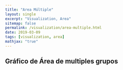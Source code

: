 ```yaml
---
title: "Area Múltiple"
layout: single
excerpt: "Visualization, Area"
sitemap: false
permalink: /visualization/area-multiple.html
date: 2019-03-09
tags: [visualization, area]
mathjax: "true"
---
```


## Gráfico de Área de multiples grupos

<html lang="en">
<head>
    <meta charset="UTF-8">
    <meta name="viewport" content="width=device-width, initial-scale=1.0">
    <meta http-equiv="X-UA-Compatible" content="ie=edge">
    <title>Multiples áreas</title>
    <script src="https://d3js.org/d3.v3.min.js"></script>
    <style>
    .axis path,
    .axis line {
        fill: none;
        stroke-dasharray: 1;
        stroke: #000;
    }
    </style>
</head>
<body>
    <div id="chart"></div>
    <script type="text/javascript">
		var margin = {top: 20, right: 60, bottom: 30, left: 60}, // dimensiones
			chartWidth = 700,
			chartHeight = 380,
            width = chartWidth - margin.left - margin.right,
            height = chartHeight - margin.top - margin.bottom;

        var svg = d3.select("#chart") // generamos el svg
                    .append("svg")
                    .attr("width", chartWidth)
                    .attr("height", chartHeight)
                    .append("g")
                    .attr("transform", `translate(${margin.left} , ${margin.top})`);

        var parse = d3.time.format("%m/%d/%y").parse; // formato para poder pasar la fecha a date

        var xScale = d3.time.scale() // generamos las escalas lineales
                            .range([0, width]);

        var yScale = d3.scale.linear()
                            .range([height, 0]);

        var color = d3.scale.category10(); // color para cada area variará

        var xAxis = d3.svg.axis() // generamos los ejes
                    .scale(xScale)
                    .orient("bottom") // inferior
                    .ticks(d3.time.days); // solo mostrará días

        var yAxis = d3.svg.axis()
                        .scale(yScale)
                        .orient("left")
                        .tickSize(-width); // grilla horizontal

        var stack = d3.layout.stack() // generamos el stack que después contendrá los datos
                            .offset("zero") // de esta forma genera el formato querido
                            .values(d => d.values)
                            .x(d => d.date)
                            .y(d => d.value);

        var area = d3.svg.area() // elemento para poder designar el área a ocupar
                        .x(d => xScale(d.date))
                        .y0(d => yScale(d.y0))
                        .y1(d => yScale(d.y0 + d.y));

        d3.csv("https://gist.githubusercontent.com/beayancan/f8bb6a13a53c6ea490bac7b6d0a6c6fe/raw/e334deac4a526e2c22e3fc3c1a6d89e583c60506/area-01.csv", function (error, data) {
            if (error) throw error; // en caso de fallar

            data.forEach(function (d) { // hacemos la conversion de los datos a date y int
                d.date = parse(d.date);
                d.value = +d.value;
            });

            var layers = stack(d3.nest() // tomamos los datos y los agrupamos según el key
                                .key(d => d.key)
                                .entries(data));

            xScale.domain(d3.extent(data, d => d.date)); // entregamos el dominio ya con los datos cargados
            yScale.domain([0, d3.max(data, d => d.y0 + d.y) *10/9 ]);

            svg.selectAll(".layer") // agregamos el layer/area de cada elemento
                .data(layers)
                .enter().append("path") // elemento para ingresar visualizaciones nuevas
                .attr("class", "layer")
                .attr("d", d => area(d.values)) // le entregamos el área en el formato adecuado
                .style("fill", (d, i) => color(i)); // con un color adecuado

            svg.append("g") // añadimos los ejes
                .attr("class", "x axis")
                .attr("transform", `translate(0, ${height})`)
                .call(xAxis);

            svg.append("g")
                .attr("class", "y axis")
                .call(yAxis);
        });
    </script>
</body>
</html>